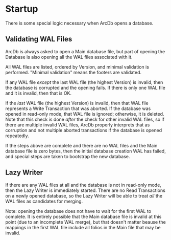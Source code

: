 # Startup

There is some special logic necessary when ArcDb opens a database.

## Validating WAL Files

ArcDb is always asked to open a Main database file, but part of opening the Database is also opening all the WAL files associated with it.

All WAL files are listed, ordered by Version, and minimal validation is performed. "Minimal validation" means the footers are validated.

If any WAL file *except* the last WAL file (the highest Version) is invalid, then the database is corrupted and the opening fails. If there is only one WAL file and it is invalid, then that is OK.

If the *last* WAL file (the highest Version) is invalid, then that WAL file represents a Write Transaction that was aborted. If the database was opened in read-only mode, that WAL file is ignored; otherwise, it is deleted. Note that this check is done *after* the check for other invalid WAL files, so if there are multiple invalid WAL files, ArcDb properly interprets that as corruption and not multiple aborted transactions if the database is opened repeatedly.

If the steps above are complete and there are no WAL files and the Main database file is zero bytes, then the initial database creation WAL has failed, and special steps are taken to bootstrap the new database.

## Lazy Writer

If there are any WAL files at all and the database is not in read-only mode, then the Lazy Writer is immediately started. There are no Read Transactions on a newly opened database, so the Lazy Writer will be able to treat *all* the WAL files as candidates for merging.

Note: opening the database does not have to wait for the first WAL to complete. It is entirely possible that the Main database file is invalid at this point (due to an incomplete WAL merge), but that doesn't matter beause the mappings in the first WAL file include all folios in the Main file that may be invalid.
